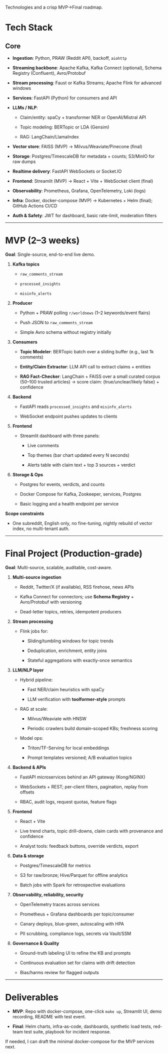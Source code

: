 Technologies and a crisp MVP→Final roadmap.

# Tech Stack

## Core

- **Ingestion**: Python, PRAW (Reddit API), backoff, `aiohttp`
    
- **Streaming backbone**: Apache Kafka, Kafka Connect (optional), Schema Registry (Confluent), Avro/Protobuf
    
- **Stream processing**: Faust or Kafka Streams; Apache Flink for advanced windows
    
- **Services**: FastAPI (Python) for consumers and API
    
- **LLMs / NLP**:
    
    - Claim/entity: spaCy + transformer NER or OpenAI/Mistral API
        
    - Topic modeling: BERTopic or LDA (Gensim)
        
    - RAG: LangChain/LlamaIndex
        
- **Vector store**: FAISS (MVP) → Milvus/Weaviate/Pinecone (final)
    
- **Storage**: Postgres/TimescaleDB for metadata + counts; S3/MinIO for raw dumps
    
- **Realtime delivery**: FastAPI WebSockets or Socket.IO
    
- **Frontend**: Streamlit (MVP) → React + Vite + WebSocket client (final)
    
- **Observability**: Prometheus, Grafana, OpenTelemetry, Loki (logs)
    
- **Infra**: Docker, docker-compose (MVP) → Kubernetes + Helm (final); GitHub Actions CI/CD
    
- **Auth & Safety**: JWT for dashboard, basic rate-limit, moderation filters
    

---

# MVP (2–3 weeks)

**Goal**: Single-source, end-to-end live demo.

1. **Kafka topics**
    
    - `raw_comments_stream`
        
    - `processed_insights`
        
    - `misinfo_alerts`
        
2. **Producer**
    
    - Python + PRAW polling `r/worldnews` (1–2 keywords/event flairs)
        
    - Push JSON to `raw_comments_stream`
        
    - Simple Avro schema without registry initially
        
3. **Consumers**
    
    - **Topic Modeler**: BERTopic batch over a sliding buffer (e.g., last 1k comments)
        
    - **Entity/Claim Extractor**: LLM API call to extract claims + entities
        
    - **RAG Fact-Checker**: LangChain + FAISS over a small curated corpus (50–100 trusted articles) → score claim: {true/unclear/likely false} + confidence
        
4. **Backend**
    
    - FastAPI reads `processed_insights` and `misinfo_alerts`
        
    - WebSocket endpoint pushes updates to clients
        
5. **Frontend**
    
    - Streamlit dashboard with three panels:
        
        - Live comments
            
        - Top themes (bar chart updated every N seconds)
            
        - Alerts table with claim text + top 3 sources + verdict
            
6. **Storage & Ops**
    
    - Postgres for events, verdicts, and counts
        
    - Docker Compose for Kafka, Zookeeper, services, Postgres
        
    - Basic logging and a health endpoint per service
        

**Scope constraints**

- One subreddit, English only, no fine-tuning, nightly rebuild of vector index, no multi-tenant auth.
    

---

# Final Project (Production-grade)

**Goal**: Multi-source, scalable, auditable, cost-aware.

1. **Multi-source ingestion**
    
    - Reddit, Twitter/X (if available), RSS firehose, news APIs
        
    - Kafka Connect for connectors; use **Schema Registry** + Avro/Protobuf with versioning
        
    - Dead-letter topics, retries, idempotent producers
        
2. **Stream processing**
    
    - Flink jobs for:
        
        - Sliding/tumbling windows for topic trends
            
        - Deduplication, enrichment, entity joins
            
        - Stateful aggregations with exactly-once semantics
            
3. **LLM/NLP layer**
    
    - Hybrid pipeline:
        
        - Fast NER/claim heuristics with spaCy
            
        - LLM verification with **toolformer-style** prompts
            
    - RAG at scale:
        
        - Milvus/Weaviate with HNSW
            
        - Periodic crawlers build domain-scoped KBs; freshness scoring
            
    - Model ops:
        
        - Triton/TF-Serving for local embeddings
            
        - Prompt templates versioned; A/B evaluation topics
            
4. **Backend & APIs**
    
    - FastAPI microservices behind an API gateway (Kong/NGINX)
        
    - WebSockets + REST; per-client filters, pagination, replay from offsets
        
    - RBAC, audit logs, request quotas, feature flags
        
5. **Frontend**
    
    - React + Vite
        
    - Live trend charts, topic drill-downs, claim cards with provenance and confidence
        
    - Analyst tools: feedback buttons, override verdicts, export
        
6. **Data & storage**
    
    - Postgres/TimescaleDB for metrics
        
    - S3 for raw/bronze; Hive/Parquet for offline analytics
        
    - Batch jobs with Spark for retrospective evaluations
        
7. **Observability, reliability, security**
    
    - OpenTelemetry traces across services
        
    - Prometheus + Grafana dashboards per topic/consumer
        
    - Canary deploys, blue-green, autoscaling with HPA
        
    - PII scrubbing, compliance logs, secrets via Vault/SSM
        
8. **Governance & Quality**
    
    - Ground-truth labeling UI to refine the KB and prompts
        
    - Continuous evaluation set for claims with drift detection
        
    - Bias/harms review for flagged outputs
        

---

# Deliverables

- **MVP**: Repo with docker-compose, one-click `make up`, Streamlit UI, demo recording, README with test event.
    
- **Final**: Helm charts, infra-as-code, dashboards, synthetic load tests, red-team test suite, playbook for incident response.
    

If needed, I can draft the minimal docker-compose for the MVP services next.